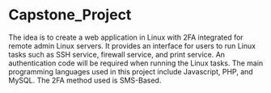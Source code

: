 # Capstone_Project
The idea is to create a web application in Linux with 2FA integrated for remote admin Linux servers. It provides an interface for users to run Linux tasks such as SSH service, firewall service, and print service. An authentication code will be required when running the Linux tasks. 
The main programming languages used in this project include Javascript, PHP, and MySQL.
The 2FA method used is SMS-Based. 

